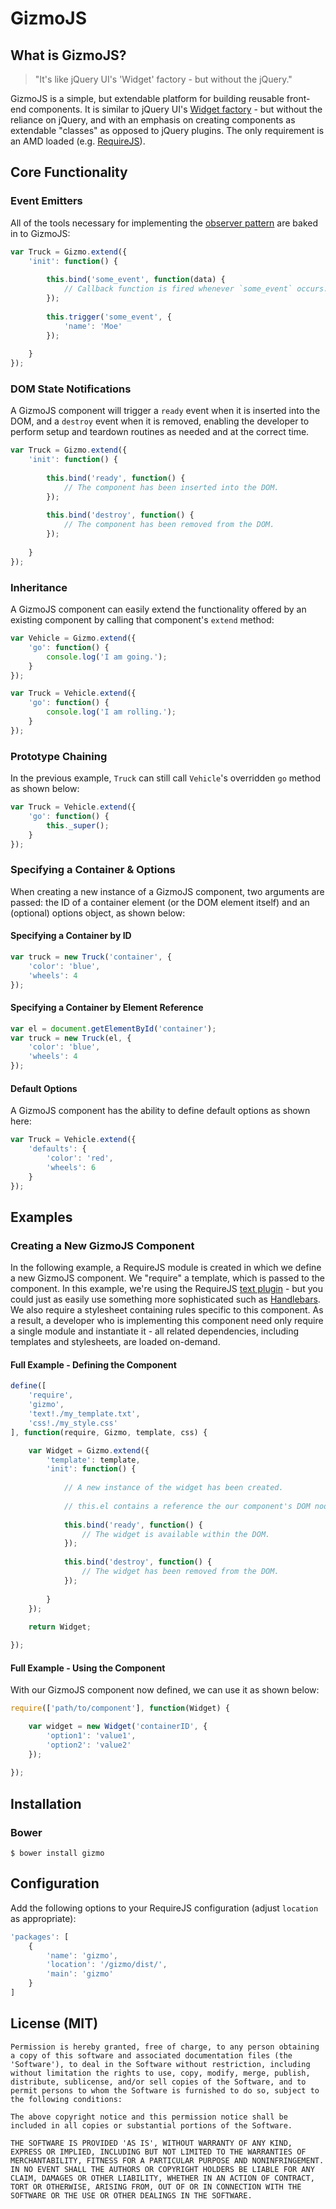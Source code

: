 # GizmoJS

## What is GizmoJS?

> "It's like jQuery UI's 'Widget' factory - but without the jQuery."

GizmoJS is a simple, but extendable platform for building reusable front-end components. It is similar to jQuery UI's [Widget factory](http://jqueryui.com/widget) - but without the reliance on jQuery, and with an emphasis on creating components as extendable "classes" as opposed to jQuery plugins. The only requirement is an AMD loaded (e.g. [RequireJS](http://requirejs.org)).

## Core Functionality

### Event Emitters

All of the tools necessary for implementing the [observer pattern](http://addyosmani.com/resources/essentialjsdesignpatterns/book/#observerpatternjavascript) are baked in to GizmoJS:

```javascript
var Truck = Gizmo.extend({
	'init': function() {
	
        this.bind('some_event', function(data) {
	        // Callback function is fired whenever `some_event` occurs.
        });
        
        this.trigger('some_event', {
	        'name': 'Moe'
        });
        
	}
});
```

### DOM State Notifications

A GizmoJS component will trigger a `ready` event when it is inserted into the DOM, and a `destroy` event when it is removed, enabling the developer to perform setup and teardown routines as needed and at the correct time.

```javascript
var Truck = Gizmo.extend({
	'init': function() {
	
        this.bind('ready', function() {
	        // The component has been inserted into the DOM.
        });
        
		this.bind('destroy', function() {
			// The component has been removed from the DOM.
		});
        
	}
});
```


### Inheritance

A GizmoJS component can easily extend the functionality offered by an existing component by calling that component's `extend` method:

```javascript
var Vehicle = Gizmo.extend({
	'go': function() {
		console.log('I am going.');
	}
});

var Truck = Vehicle.extend({
	'go': function() {
		console.log('I am rolling.');
	}
});
```

### Prototype Chaining

In the previous example, `Truck` can still call `Vehicle`'s overridden `go` method as shown below:

```javascript
var Truck = Vehicle.extend({
	'go': function() {
		this._super();
	}
});
```

### Specifying a Container & Options

When creating a new instance of a GizmoJS component, two arguments are passed: the ID of a container element (or the DOM element itself) and an (optional) options object, as shown below:

#### Specifying a Container by ID

```javascript
var truck = new Truck('container', {
	'color': 'blue',
	'wheels': 4
});
```

#### Specifying a Container by Element Reference

```javascript
var el = document.getElementById('container');
var truck = new Truck(el, {
	'color': 'blue',
	'wheels': 4
});
```

#### Default Options

A GizmoJS component has the ability to define default options as shown here:

```javascript
var Truck = Vehicle.extend({
	'defaults': {
		'color': 'red',
		'wheels': 6
	}
});
```

## Examples

### Creating a New GizmoJS Component

In the following example, a RequireJS module is created in which we define a new GizmoJS component. We "require" a template, which is passed to the component. In this example, we're using the RequireJS [text plugin](https://github.com/requirejs/text) -  but you could just as easily use something more sophisticated such as [Handlebars](https://github.com/SlexAxton/require-handlebars-plugin). We also require a stylesheet containing rules specific to this component. As a result, a developer who is implementing this component need only require a single module and instantiate it - all related dependencies, including templates and stylesheets, are loaded on-demand.

#### Full Example - Defining the Component

```javascript
define([
	'require',
	'gizmo',
	'text!./my_template.txt',
	'css!./my_style.css'
], function(require, Gizmo, template, css) {

    var Widget = Gizmo.extend({
	    'template': template,
	    'init': function() {
	    
		    // A new instance of the widget has been created.
		    
			// this.el contains a reference the our component's DOM node.
		    
		    this.bind('ready', function() {
			    // The widget is available within the DOM.
		    });
		    
		    this.bind('destroy', function() {
			    // The widget has been removed from the DOM.
		    });
		    
	    }
    });
    
	return Widget;

});
```

#### Full Example - Using the Component

With our GizmoJS component now defined, we can use it as shown below:

```javascript
require(['path/to/component'], function(Widget) {

    var widget = new Widget('containerID', {
	    'option1': 'value1',
	    'option2': 'value2'
    });
    
});
```

## Installation

### Bower

```
$ bower install gizmo
```

## Configuration

Add the following options to your RequireJS configuration (adjust `location` as appropriate):

```javascript
'packages': [
	{
		'name': 'gizmo',
		'location': '/gizmo/dist/',
		'main': 'gizmo'
	}
]
```

## License (MIT)

```
Permission is hereby granted, free of charge, to any person obtaining
a copy of this software and associated documentation files (the
'Software'), to deal in the Software without restriction, including
without limitation the rights to use, copy, modify, merge, publish,
distribute, sublicense, and/or sell copies of the Software, and to
permit persons to whom the Software is furnished to do so, subject to
the following conditions:

The above copyright notice and this permission notice shall be
included in all copies or substantial portions of the Software.

THE SOFTWARE IS PROVIDED 'AS IS', WITHOUT WARRANTY OF ANY KIND,
EXPRESS OR IMPLIED, INCLUDING BUT NOT LIMITED TO THE WARRANTIES OF
MERCHANTABILITY, FITNESS FOR A PARTICULAR PURPOSE AND NONINFRINGEMENT.
IN NO EVENT SHALL THE AUTHORS OR COPYRIGHT HOLDERS BE LIABLE FOR ANY
CLAIM, DAMAGES OR OTHER LIABILITY, WHETHER IN AN ACTION OF CONTRACT,
TORT OR OTHERWISE, ARISING FROM, OUT OF OR IN CONNECTION WITH THE
SOFTWARE OR THE USE OR OTHER DEALINGS IN THE SOFTWARE.
```